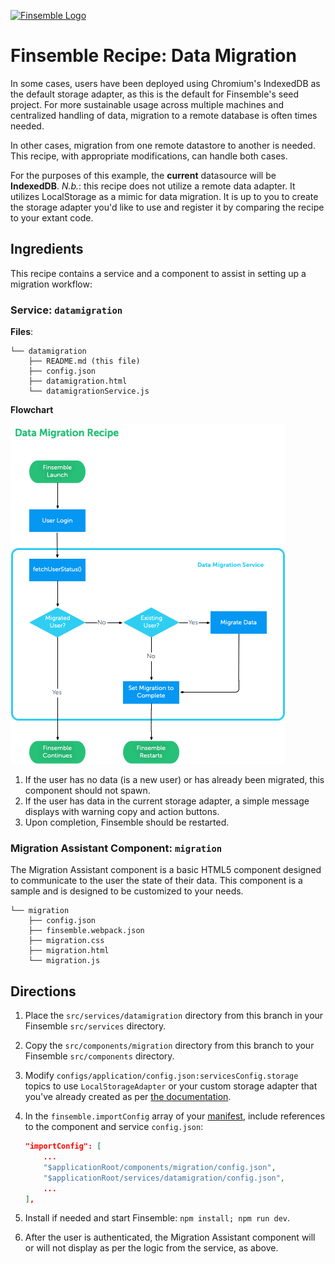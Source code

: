 [![Finsemble Logo](https://documentation.chartiq.com/finsemble/styles/img/Finsemble_Logo_Dark.svg)](https://documentation.chartiq.com/finsemble/)

# Finsemble Recipe: Data Migration

In some cases, users have been deployed using Chromium's IndexedDB as the default storage adapter, as this is the default for Finsemble's seed project. For more sustainable usage across multiple machines and centralized handling of data, migration to a remote database is often times needed.

In other cases, migration from one remote datastore to another is needed. This recipe, with appropriate modifications, can handle both cases.

For the purposes of this example, the **current** datasource will be **IndexedDB**. _N.b._: this recipe does not utilize a remote data adapter. It utilizes LocalStorage as a mimic for data migration. It is up to you to create the storage adapter you'd like to use and register it by comparing the recipe to your extant code.

## Ingredients

This recipe contains a service and a component to assist in setting up a migration workflow:

### Service: `datamigration`

**Files**:
```
└── datamigration
    ├── README.md (this file)
    ├── config.json
    ├── datamigration.html
    └── datamigrationService.js
```

**Flowchart**

![Data Migration Flowchart](./datamigration.png)


1. If the user has no data (is a new user) or has already been migrated, this component should not spawn.
1. If the user has data in the current storage adapter, a simple message displays with warning copy and action buttons.
1. Upon completion, Finsemble should be restarted.



### Migration Assistant Component: `migration`

The Migration Assistant component is a basic HTML5 component designed to communicate to the user the state of their data. This component is a sample and is designed to be customized to your needs.   

```
└── migration
    ├── config.json
    ├── finsemble.webpack.json
    ├── migration.css
    ├── migration.html
    └── migration.js
```

## Directions

1. Place the `src/services/datamigration` directory from this branch in your Finsemble `src/services` directory.
1. Copy the `src/components/migration` directory from this branch to your Finsemble `src/components` directory.
1. Modify `configs/application/config.json:servicesConfig.storage` topics to use `LocalStorageAdapter` or your custom storage adapter that you've already created as per [the documentation](https://documentation.chartiq.com/finsemble/tutorial-storingData.html).
1. In the  `finsemble.importConfig` array of your [manifest](https://documentation.chartiq.com/finsemble/tutorial-Configuration.html), include references to the component and service `config.json`:
    
    ```json
    "importConfig": [
        ...
        "$applicationRoot/components/migration/config.json",
        "$applicationRoot/services/datamigration/config.json",
        ...
    ],
    ```
1. Install if needed and start Finsemble: `npm install; npm run dev`.
1. After the user is authenticated, the Migration Assistant component will or will not display as per the logic from the service, as above.

